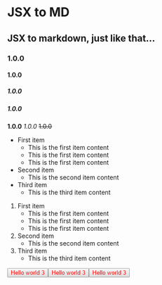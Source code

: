 # JSX to MD
## JSX to markdown, just like that... 
### 1.0.0 
#### 1.0.0 
##### 1.0.0 
##### 1.0.0 
**1.0.0**
*1.0.0*
~~1.0.0~~

* First item
   - This is the first item content
   - This is the first item content
   - This is the first item content
* Second item
   - This is the second item content
* Third item
   - This is the third item content

1. First item
   - This is the first item content
   - This is the first item content
   - This is the first item content
2. Second item
   - This is the second item content
3. Third item
   - This is the third item content

<img src="./readme_assets/BUTTON_0.png" /><img src="./readme_assets/BUTTON_1.png" /><img src="./readme_assets/BUTTON_2.png" />